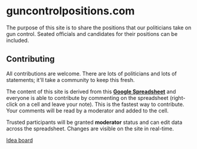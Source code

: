 # guncontrolpositions.com

The purpose of this site is to share the positions that our politicians take on gun control. Seated officials and candidates for their positions can be included.

## Contributing

All contributions are welcome. There are lots of politicians and lots of statements; it'll take a community to keep this fresh.

The content of this site is derived from this **[Google Spreadsheet](https://docs.google.com/spreadsheets/d/1fLGuUuYjk94p31hbpKFfQuhUsrz1rCpQgQ6z2VaA3RY/edit?usp=sharing)** and everyone is able to contribute by commenting on the spreadsheet (right-click on a cell and leave your note). This is the fastest way to contribute. Your comments will be read by a moderator and added to the cell.

Trusted participants will be granted **moderator** status and can edit data across the spreadsheet. Changes are visible on the site in real-time.

[Idea board](https://github.com/developdaly/guncontrolpositions.com/projects/1)
